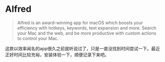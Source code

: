 # Alfred

> Alfred is an award-winning app for macOS which boosts your efficiency with hotkeys, keywords, text expansion and more. Search your Mac and the web, and be more productive with custom actions to control your Mac.

这款以效率闻名的app很久之前就听说过了，只是一直没找到时间尝试一下。最近正好时间比较充裕，安装体验一下，顺便记录下来吧。

